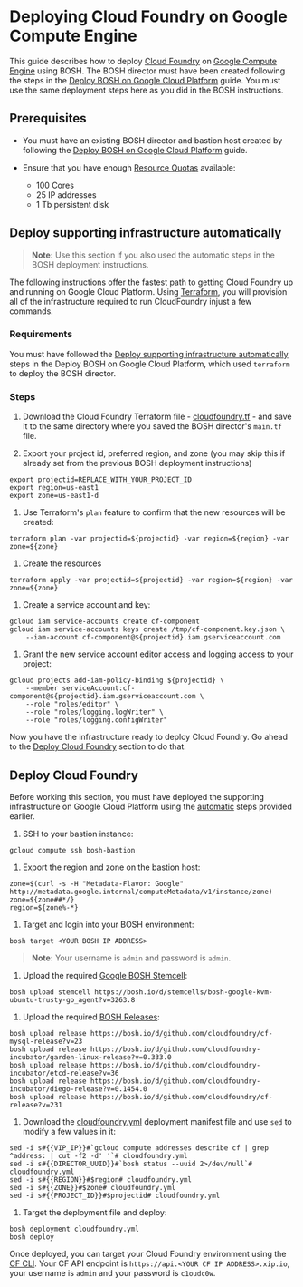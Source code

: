 # Deploying Cloud Foundry on Google Compute Engine

This guide describes how to deploy [Cloud Foundry](https://www.cloudfoundry.org/) on [Google Compute Engine](https://cloud.google.com/) using BOSH. The BOSH director must have been created following the steps in the [Deploy BOSH on Google Cloud Platform](../bosh/README.md) guide. You must use the same deployment steps here as you did in the BOSH instructions.


## Prerequisites

* You must have an existing BOSH director and bastion host created by following the [Deploy BOSH on Google Cloud Platform](../bosh/README.md) guide.

* Ensure that you have enough [Resource Quotas](https://cloud.google.com/compute/docs/resource-quotas) available:
    - 100 Cores
    - 25 IP addresses
    - 1 Tb persistent disk

<a name="deploy-automatic"></a>
## Deploy supporting infrastructure automatically

> **Note:** Use this section if you also used the automatic steps in the BOSH deployment instructions.

The following instructions offer the fastest path to getting Cloud Foundry up and running on Google Cloud Platform. Using [Terraform](terraform.io), you will provision all of the infrastructure required to run CloudFoundry injust a few commands.

### Requirements
You must have followed the [Deploy supporting infrastructure automatically](../bosh/README.md#deploy-automatic) steps in the Deploy BOSH on Google Cloud Platform, which used `terraform` to deploy the BOSH director.

### Steps
1. Download the Cloud Foundry Terraform file - [cloudfoundry.tf](cloudfoundry.tf) - and save it to the same directory where you saved the BOSH director's `main.tf` file.

1. Export your project id, preferred region, and zone (you may skip this if already set from the previous BOSH deployment instructions)

  ```
  export projectid=REPLACE_WITH_YOUR_PROJECT_ID
  export region=us-east1
  export zone=us-east1-d
  ```

1. Use Terraform's `plan` feature to confirm that the new resources will be created:

  ```
  terraform plan -var projectid=${projectid} -var region=${region} -var zone=${zone}
  ```

1. Create the resources

  ```
  terraform apply -var projectid=${projectid} -var region=${region} -var zone=${zone}
  ```

1. Create a service account and key:

  ```
  gcloud iam service-accounts create cf-component
  gcloud iam service-accounts keys create /tmp/cf-component.key.json \
      --iam-account cf-component@${projectid}.iam.gserviceaccount.com
  ```

1. Grant the new service account editor access and logging access to your project:

  ```
  gcloud projects add-iam-policy-binding ${projectid} \
      --member serviceAccount:cf-component@${projectid}.iam.gserviceaccount.com \
      --role "roles/editor" \
      --role "roles/logging.logWriter" \
      --role "roles/logging.configWriter"
  ```


Now you have the infrastructure ready to deploy Cloud Foundry. Go ahead to the [Deploy Cloud Foundry](#deploy-cloudfoundry) section to do that. 

<a name="deploy-cloudfoundry"></a>
## Deploy Cloud Foundry
Before working this section, you must have deployed the supporting infrastructure on Google Cloud Platform using the [automatic](#deploy-automatic) steps provided earlier.

1. SSH to your bastion instance:

  ```
  gcloud compute ssh bosh-bastion
  ```

1. Export the region and zone on the bastion host:

  ```
  zone=$(curl -s -H "Metadata-Flavor: Google" http://metadata.google.internal/computeMetadata/v1/instance/zone)
  zone=${zone##*/}
  region=${zone%-*}
  ```

1. Target and login into your BOSH environment:

  ```
  bosh target <YOUR BOSH IP ADDRESS>
  ```

  > **Note:** Your username is `admin` and password is `admin`.

1. Upload the required [Google BOSH Stemcell](http://bosh.io/docs/stemcell.html):

  ```
  bosh upload stemcell https://bosh.io/d/stemcells/bosh-google-kvm-ubuntu-trusty-go_agent?v=3263.8
  ```

1. Upload the required [BOSH Releases](http://bosh.io/docs/release.html):

  ```
  bosh upload release https://bosh.io/d/github.com/cloudfoundry/cf-mysql-release?v=23
  bosh upload release https://bosh.io/d/github.com/cloudfoundry-incubator/garden-linux-release?v=0.333.0
  bosh upload release https://bosh.io/d/github.com/cloudfoundry-incubator/etcd-release?v=36
  bosh upload release https://bosh.io/d/github.com/cloudfoundry-incubator/diego-release?v=0.1454.0
  bosh upload release https://bosh.io/d/github.com/cloudfoundry/cf-release?v=231
  ```

1. Download the [cloudfoundry.yml](cloudfoundry.yml) deployment manifest file and use `sed` to modify a few values in it:

  ```
  sed -i s#{{VIP_IP}}#`gcloud compute addresses describe cf | grep ^address: | cut -f2 -d' '`# cloudfoundry.yml
  sed -i s#{{DIRECTOR_UUID}}#`bosh status --uuid 2>/dev/null`# cloudfoundry.yml
  sed -i s#{{REGION}}#$region# cloudfoundry.yml
  sed -i s#{{ZONE}}#$zone# cloudfoundry.yml
  sed -i s#{{PROJECT_ID}}#$projectid# cloudfoundry.yml
  ```

1. Target the deployment file and deploy:

  ```
  bosh deployment cloudfoundry.yml
  bosh deploy
  ```

Once deployed, you can target your Cloud Foundry environment using the [CF CLI](http://docs.cloudfoundry.org/cf-cli/). Your CF API endpoint is `https://api.<YOUR CF IP ADDRESS>.xip.io`, your username is `admin` and your password is `c1oudc0w`.
